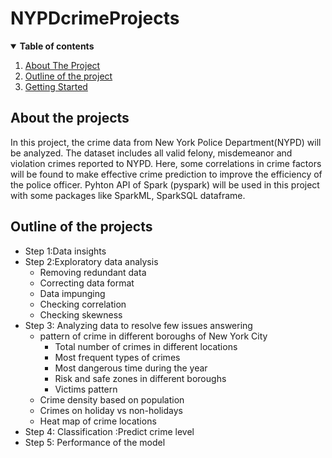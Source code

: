 # NYPDcrimeProjects
<!-- table of content -->

<details open="open">

<summary><b>Table of contents</b></summary>
<ol>
<li><a  href="#about-the-project">About The Project</a></li>
<li><a  href="#outline-of-the project">Outline of the project</a></li>
<li><a  href="#getting-started">Getting Started</a></li>
</ol>

</details>


## About the projects
In this project, the crime data from New York Police Department(NYPD) will be analyzed. The dataset includes all 
valid felony, misdemeanor and violation crimes reported to NYPD. Here, some correlations in crime factors will be 
found to make effective crime prediction to improve the efficiency of the police officer. Pyhton API of Spark (pyspark)
will be used in this project with some packages like SparkML, SparkSQL dataframe. 

## Outline of the projects
- Step 1:Data insights
- Step 2:Exploratory data analysis
  * Removing redundant data
  * Correcting data format
  * Data impunging
  * Checking correlation
  * Checking skewness
- Step 3: Analyzing data to resolve few issues answering 
  * pattern of crime in different boroughs of New York City
    + Total number of crimes in different locations
    + Most frequent types of crimes
    + Most dangerous time during the year
    + Risk and safe zones in different boroughs
    + Victims pattern 
  * Crime density based on population
  * Crimes on holiday vs non-holidays
  * Heat map of crime locations 
- Step 4: Classification :Predict crime level
- Step 5: Performance of the model 
